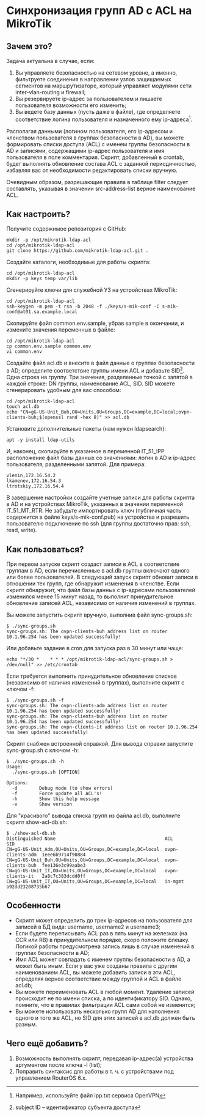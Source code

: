# Синхронизация групп AD с ACL на MikroTik
## Зачем это?
Задача актуальна в случае, если:
1. Вы управляете безопасностью на сетевом уровне, а именно, фильтруете соединения в направлении узлов защищаемых сегментов на маршрутизаторе, который управляет модулями сети inter-vlan-routing и firewall;
2. Вы резервируете ip-адрес за пользователем и лишаете пользователя возможности его изменить;
3. Вы ведете базу данных (пусть даже в файле), где определяете соответствие логина пользователя и назначенного ему ip-адреса[^1].

[^1]: Например, используйте файл ipp.txt сервиса OpenVPN

Располагая данными (логином пользователя, его ip-адресом и членством пользователя в группах безопасности в AD), вы можете формировать списки доступа (ACL) с именем группы безопасности в AD и записями, содержащими ip-адрес пользователя и имя пользователя в поле комментария. Скрипт, добавленный в crontab, будет выполнять обновление состава ACL с заданной периодичностью, избавляя вас от необходимости редактировать списки вручную.

Очевидным образом, разрешающие правила в таблице filter следует составлять, указывая в значении src-address-list верное наименование ACL.

## Как настроить?
Получите содержимое репозитория с GitHub:
```
mkdir -p /opt/mikrotik-ldap-acl
cd /opt/mikrotik-ldap-acl
git clone https://github.com/mikrotik-ldap-acl.git .
```

Создайте каталоги, необходимые для работы скрипта:
```
cd /opt/mikrotik-ldap-acl
mkdir -p keys temp var/lib
```

Сгенерируйте ключи для служебной УЗ на устройствах MikroTik:
```
cd /opt/mikrotik-ldap-acl
ssh-keygen -m pem -t rsa -b 2048 -f ./keys/s-mik-conf -C s-mik-conf@at01.sa.example.local
```

Скопируйте файл common.env.sample, убрав sample в окончании, и измените значения переменных в файле:
```
cd /opt/mikrotik-ldap-acl
cp common.env.sample common.env
vi common.env
```

Создайте файл acl.db и внесите в файл данные о группах безопасности в AD; определите соответствие группы имени ACL и добавьте SID[^2]. Одна строка на группу. Три значения, разделенные точкой с запятой в каждой строке: DN группы, наименование ACL, SID. SID можете сгенерировать удобным для вас способом:
```
cd /opt/mikrotik-ldap-acl
touch acl.db
echo "CN=gG-US-Unit_Buh,OU=Units,OU=Groups,DC=example,DC=local;ovpn-clients-buh;$(openssl rand -hex 8)" >> acl.db
```
[^2]: subject ID – идентификатор субъекта доступа

Установите дополнительные пакеты (нам нужен ldapsearch):
```
apt -y install ldap-utils
```

И, наконец, скопируйте в указанное в переменной IT_51_IPP расположение файл базы данных со значениями: логин в AD и ip-адрес пользователя, разделенными запятой. Для примера:
```
vlenin,172.16.54.2
lkamenev,172.16.54.3
ltrotskiy,172.16.54.4
```

В завершение настройки создайте учетные записи для работы скрипта в AD и на устройствах MikroTik, указанных в значении переменной IT_51_MT_RTR. Не забудьте импортировать ключ (публичная часть содержится в файле keys/s-mik-conf.pub) на устройства и разрешить пользователю подключение по ssh (для группы достаточно прав: ssh, read, write).

## Как пользоваться?
При первом запуске скрипт создаст записи в ACL в соответствие группам в AD, если перечисленные в acl.db группы включают одного или более пользователей. В следующий запуск скрипт обновит записи в отношении тех групп, где обнаружит изменения в членстве. Если скрипт обнаружит, что файл базы данных c ip-адресами пользователей изменился менее 15 минут назад, то выполнит принудительное обновление записей ACL, независимо от наличия изменений в группах.

Вы можете запустить скрипт вручную, выполнив файл sync-groups.sh:
```
$ ./sync-groups.sh 
sync-groups.sh: The ovpn-clients-buh address list on router 10.1.96.254 has been updated successfully!
```

Или добавьте задание в cron для запуска раз в 30 минут или чаще:
```
echo "*/30 *	* * * /opt/mikrotik-ldap-acl/sync-groups.sh > /dev/null" >> /etc/crontab
```

Если требуется выполнить принудительное обновление списков (независимо от наличия изменений в группах), выполните скрипт с ключом -f:
```
$ ./sync-groups.sh -f
sync-groups.sh: The ovpn-clients-adm address list on router 10.1.96.254 has been updated successfully!
sync-groups.sh: The ovpn-clients-buh address list on router 10.1.96.254 has been updated successfully!
sync-groups.sh: The ovpn-clients-it address list on router 10.1.96.254 has been updated successfully!
```

Скрипт снабжен встроенной справкой. Для вывода справки запустите sync-group.sh c ключом -h:
```
$ ./sync-groups.sh -h
Usage:
  ./sync-groups.sh [OPTION]

Options:
  -d		Debug mode (to show errors)
  -f		Force update all ACL's!
  -h		Show this help message
  -v		Show version
```

Для "красивого" вывода списка групп из файла acl.db, выполните скрипт show-acl-db.sh:
```
$ ./show-acl-db.sh
Distinguished Name                                        ACL               SID
CN=gG-US-Unit_Adm,OU=Units,OU=Groups,DC=example,DC=local  ovpn-clients-adm  1eee6b9714f90884
CN=gG-US-Unit_Buh,OU=Units,OU=Groups,DC=example,DC=local  ovpn-clients-buh  fee136e3c99aabe3
CN=gG-US-Unit_IT,OU=Units,OU=Groups,DC=example,DC=local   ovpn-clients-it   2a8c7c383dcdd0ff
CN=gG-US-Unit_IT,OU=Units,OU=Groups,DC=example,DC=local   in-mgmt           b92dd23208735b67
```

## Особенности
* Скрипт может определить до трех ip-адресов на пользователя для записей в БД вида: username, username2 и username3;
* Если будете переписывать ACL раз в пять минут на железках (на CCR или RB) в принудительном порядке, скоро положите флешку. Логикой работы предусмотрена запись лишь в случае изменений в группах безопасности в AD;
* Имя ACL может совпадать с именем группы безопасности в AD, а может быть иным. Если у вас уже созданы правила с другим наименованием ACL, вы можете добавить записи в эти ACL, определяя верное соответствие между группой и ACL в файле acl.db;
* Вы можете переименовать ACL в любой момент. Удаление записей происходит не по имени списка, а по идентификатору SID. Однако, помните, что в правилах фильтрации ACL сами собой не изменятся;
* Вы можете использовать несколько групп AD для наполнения одного и того же ACL, но SID для этих записей в acl.db должен быть разным.

## Чего ещё добавить?
1. Возможность выполнять скрипт, передавая ip-адрес(а) устройства аргументом после ключа -l (list);
2. Поправить синтаксис для работы в т. ч. с устройствами под управлением RouterOS 6.x.